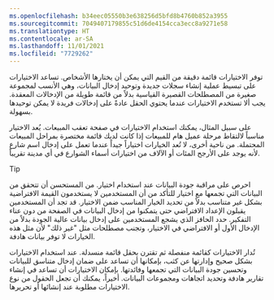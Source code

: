 ```yaml
---
ms.openlocfilehash: b34eec05550b3e638256d5bfd8b4760b852a3955
ms.sourcegitcommit: 7049407179855c51d6de4154cca3ecc8a9271e58
ms.translationtype: HT
ms.contentlocale: ar-SA
ms.lasthandoff: 11/01/2021
ms.locfileid: "7729262"
---
```

توفر الاختيارات قائمة دقيقة من القيم التي يمكن أن يختارها الأشخاص. تساعد الاختيارات على تبسيط عملية إنشاء سجلات جديدة وتوحيد إدخال البيانات، وهي الأنسب لمجموعة صغيرة من المصطلحات القصيرة القياسية بدلاً من قائمة طويلة من الإدخالات المعقدة. يجب ألا تستخدم الاختيارات عندما يحتوي الحقل عادةً على إدخالات فريدة لا يمكن توحيدها بسهولة.

على سبيل المثال، يمكنك استخدام الاختيارات في صفحة تعقب المبيعات.
يُعد الاختيار مناسباً لالتقاط مرحلة عميل هام للمبيعات إذا كانت لديك قائمة مختصرة بمراحل المبيعات المحتملة. من ناحية أخرى، لا تُعد الخيارات اختياراً جيداً عندما تعمل على إدخال اسم شارع لأنه يوجد على الأرجح المئات أو الآلاف من اختيارات أسماء الشوارع في أي مدينة تقريباً.

> [!TIP]
> احرص على مراقبة جودة البيانات عند استخدام اختيار. من المستحسن أن تتحقق من البيانات التي تجمعها مع اختيار للتأكد من أن المستخدمين لا يستخدمون القيمة الافتراضية بشكل غير متناسب بدلاً من تحديد الخيار المناسب ضمن الاختيار. قد تجد أن المستخدمين يقبلون الإعداد الافتراضي حتى يتمكنوا من إدخال البيانات في الصفحة من دون عناء التفكير. حدد الحافز الذي يشجع المستخدمين على إدخال بيانات عالية الجودة بدلاً من الإدخال الأول أو الافتراضي في الاختيار، وتجنب مصطلحات مثل "غير ذلك" لأن مثل هذه الخيارات لا توفر بيانات هادفة.

تُدار الاختيارات كقائمة منفصلة ثم تقترن بحقل قائمة منسدلة. عند استخدام الاختيارات بشكل صحيح وإدارتها عن كثب، بإمكانها أن تساعد على ضمان إدخال متناسق للبيانات وتحسين جودة البيانات التي تجمعها وفائدتها. بإمكان الاختيارات أن تساعد في إنشاء تقارير هادفة وتحديد اتجاهات ومجموعات البيانات. أخيراً، يمكنك أن تجعل الحقول من نوع الاختيارات مطلوبة عند إنشائها أو تحريرها.

 
